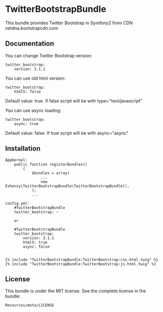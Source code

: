 TwitterBootstrapBundle
=================

This bundle provides Twitter Bootstrap in Symfony2 from CDN netdna.bootstrapcdn.com

Documentation
-------------

You can change Twitter Bootstrap version:

    twitter_bootstrap:
        version: 3.1.1

You can use old html version:

    twitter_bootstrap:
        html5: false

Default value: true. If false script will be with type="text/javascript"

You can use async loading:

    twitter_bootstrap:
        async: true

Default value: false. If true script will be with async="async"

Installation
------------

    AppKernel:
        public function registerBundles()
            {
                $bundles = array(
                    ...
                    new Evheniy\TwitterBootstrapBundle\TwitterBootstrapBundle(),
                );
                ...

    config.yml:
        #TwitterBootstrapBundle
        twitter_bootstrap: ~

        or

        #TwitterBootstrapBundle
        twitter_bootstrap:
            version: 3.1.1
            html5: true
            async: false


    {% include "TwitterBootstrapBundle:TwitterBootstrap:css.html.twig" %}
    {% include "TwitterBootstrapBundle:TwitterBootstrap:js.html.twig" %}

License
-------

This bundle is under the MIT license. See the complete license in the bundle:

    Resources/meta/LICENSE
